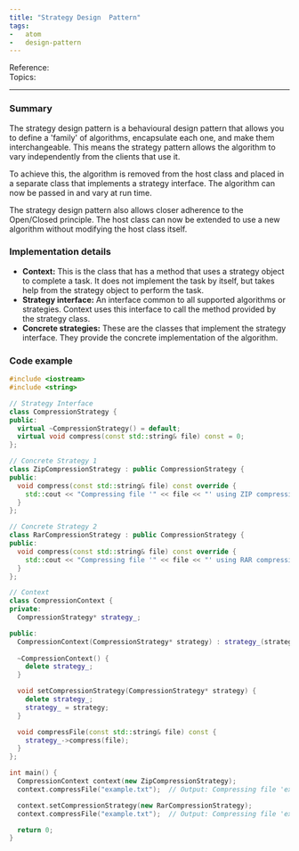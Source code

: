 ```yaml
---
title: "Strategy Design  Pattern"
tags:
-   atom
-   design-pattern
---
```

Reference:  
Topics:  

---

### Summary
The strategy design pattern is a behavioural design pattern that allows you to define a 'family' of
algorithms, encapsulate each one, and make them interchangeable. This means the strategy pattern
allows the algorithm to vary independently from the clients that use it.

To achieve this, the algorithm is removed from the host class and placed in a separate class that
implements a strategy interface. The algorithm can now be passed in and vary at run time.

The strategy design pattern also allows closer adherence to the Open/Closed principle. The host
class can now be extended to use a new algorithm without modifying the host class itself.

### Implementation details
-   **Context:** This is the class that has a method that uses a strategy object to complete a task.
    It does not implement the task by itself, but takes help from the strategy object to perform the
    task.
-   **Strategy interface:** An interface common to all supported algorithms or strategies. Context
    uses this interface to call the method provided by the strategy class.
-   **Concrete strategies:** These are the classes that implement the strategy interface. They
    provide the concrete implementation of the algorithm.

### Code example

```cpp
#include <iostream>
#include <string>

// Strategy Interface
class CompressionStrategy {
public:
  virtual ~CompressionStrategy() = default;
  virtual void compress(const std::string& file) const = 0;
};

// Concrete Strategy 1
class ZipCompressionStrategy : public CompressionStrategy {
public:
  void compress(const std::string& file) const override {
    std::cout << "Compressing file '" << file << "' using ZIP compression.\n";
  }
};

// Concrete Strategy 2
class RarCompressionStrategy : public CompressionStrategy {
public:
  void compress(const std::string& file) const override {
    std::cout << "Compressing file '" << file << "' using RAR compression.\n";
  }
};

// Context
class CompressionContext {
private:
  CompressionStrategy* strategy_;

public:
  CompressionContext(CompressionStrategy* strategy) : strategy_(strategy) {}
  
  ~CompressionContext() {
    delete strategy_;
  }

  void setCompressionStrategy(CompressionStrategy* strategy) {
    delete strategy_;
    strategy_ = strategy;
  }

  void compressFile(const std::string& file) const {
    strategy_->compress(file);
  }
};

int main() {
  CompressionContext context(new ZipCompressionStrategy);
  context.compressFile("example.txt");  // Output: Compressing file 'example.txt' using ZIP compression.

  context.setCompressionStrategy(new RarCompressionStrategy);
  context.compressFile("example.txt");  // Output: Compressing file 'example.txt' using RAR compression.

  return 0;
}

```
